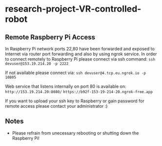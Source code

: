 # research-project-VR-controlled-robot

## Remote Raspberry Pi Access
In Raspberry Pi network ports 22,80 have been forwarded and exposed to Internet via router port forwarding and also by using ngrok service. In order to connect remotely to Raspberry Pi please connect via ssh command:
```ssh devuser@153.19.214.20 -p 2222```

If not available please connect via: 
```ssh devuser@4.tcp.eu.ngrok.io -p 10805```

Web service that listens internally on port 80 is available on: 
```http://153.19.214.20:8080/```
```https://b92f-153-19-214-20.ngrok-free.app```

If you want to upload your ssh key to Raspberry or gain password for remote access please contact your administrator :)

## Notes
- Please refrain from unecessary rebooting or shutting down the Raspberry Pi!
